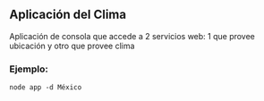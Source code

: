 ## Aplicación del Clima


Aplicación de consola que accede a 2 servicios web: 1 que provee ubicación y otro que provee clima


### Ejemplo:
```
node app -d México
```
